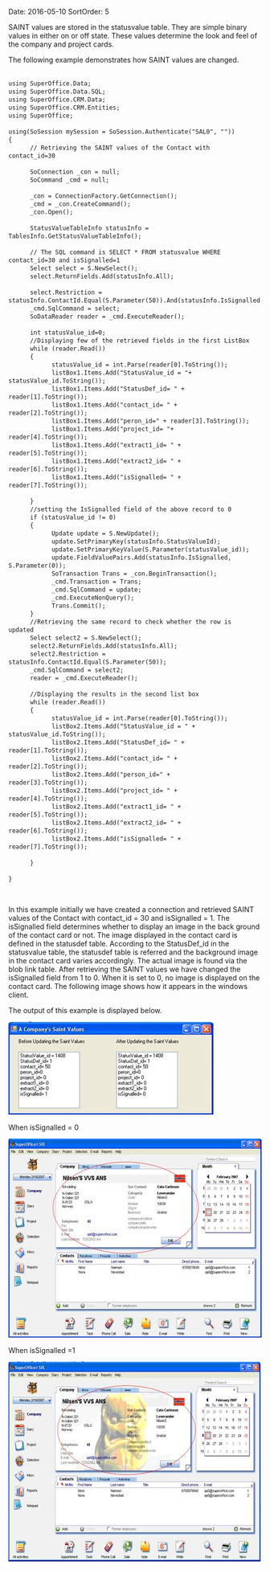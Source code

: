 Date: 2016-05-10
SortOrder: 5

SAINT values are stored in the statusvalue table. They are simple binary values in either on or off state. These values determine the look and feel of the company and project cards.

The following example demonstrates how SAINT values are changed.

```
 
using SuperOffice.Data;
using SuperOffice.Data.SQL;
using SuperOffice.CRM.Data;
using SuperOffice.CRM.Entities;
using SuperOffice;
 
using(SoSession mySession = SoSession.Authenticate("SAL0", ""))
{
      // Retrieving the SAINT values of the Contact with
contact_id=30
             
      SoConnection _con = null;
      SoCommand _cmd = null;
 
      _con = ConnectionFactory.GetConnection();
      _cmd = _con.CreateCommand();
      _con.Open();
 
      StatusValueTableInfo statusInfo =
TablesInfo.GetStatusValueTableInfo();
     
      // The SQL command is SELECT * FROM statusvalue WHERE
contact_id=30 and isSignalled=1
      Select select = S.NewSelect();
      select.ReturnFields.Add(statusInfo.All);
             
      select.Restriction =
statusInfo.ContactId.Equal(S.Parameter(50)).And(statusInfo.IsSignalled.Equal(S.Parameter(1)));
      _cmd.SqlCommand = select;
      SoDataReader reader = _cmd.ExecuteReader();
 
      int statusValue_id=0;
      //Displaying few of the retrieved fields in the first ListBox
      while (reader.Read())
      {
            statusValue_id = int.Parse(reader[0].ToString());
            listBox1.Items.Add("StatusValue_id = "+
statusValue_id.ToString());
            listBox1.Items.Add("StatusDef_id= " +
reader[1].ToString());
            listBox1.Items.Add("contact_id= " +
reader[2].ToString());
            listBox1.Items.Add("peron_id=" + reader[3].ToString());
            listBox1.Items.Add("project_id= "+
reader[4].ToString());
            listBox1.Items.Add("extract1_id= " +
reader[5].ToString());
            listBox1.Items.Add("extract2_id= " +
reader[6].ToString());
            listBox1.Items.Add("isSignalled= " +
reader[7].ToString()); 
                              
      }
      //setting the IsSignalled field of the above record to 0 
      if (statusValue_id != 0)
      {
            Update update = S.NewUpdate();
            update.SetPrimaryKey(statusInfo.StatusValueId);
            update.SetPrimaryKeyValue(S.Parameter(statusValue_id));
            update.FieldValuePairs.Add(statusInfo.IsSignalled,
S.Parameter(0));
            SoTransaction Trans = _con.BeginTransaction();
            _cmd.Transaction = Trans;
            _cmd.SqlCommand = update;
            _cmd.ExecuteNonQuery();
            Trans.Commit();
      }
      //Retrieving the same record to check whether the row is
updated
      Select select2 = S.NewSelect();
      select2.ReturnFields.Add(statusInfo.All);
      select2.Restriction =
statusInfo.ContactId.Equal(S.Parameter(50));
      _cmd.SqlCommand = select2;
      reader = _cmd.ExecuteReader();
               
      //Displaying the results in the second list box
      while (reader.Read())
      {
            statusValue_id = int.Parse(reader[0].ToString());
            listBox2.Items.Add("StatusValue_id = " +
statusValue_id.ToString());
            listBox2.Items.Add("StatusDef_id= " +
reader[1].ToString());
            listBox2.Items.Add("contact_id= " +
reader[2].ToString());
            listBox2.Items.Add("person_id=" +
reader[3].ToString());
            listBox2.Items.Add("project_id= " +
reader[4].ToString());
            listBox2.Items.Add("extract1_id= " +
reader[5].ToString());
            listBox2.Items.Add("extract2_id= " +
reader[6].ToString());
            listBox2.Items.Add("isSignalled= " +
reader[7].ToString());
 
      }
 
}
```

 

In this example initially we have created a connection and retrieved SAINT values of the Contact with contact\_id = 30 and isSignalled = 1. The isSignalled field determines whether to display an image in the back ground of the contact card or not. The image displayed in the contact card is defined in the statusdef table. According to the StatusDef\_id in the statusvalue table, the statusdef table is referred and the background image in the contact card varies accordingly. The actual image is found via the blob link table. After retrieving the SAINT values we have changed the isSignalled field from 1 to 0. When it is set to 0, no image is displayed on the contact card. The following image shows how it appears in the windows client.

The output of this example is displayed below.

 <img src="../Changing%20a%20company&#39;s%20SAINT%20values_files/image001.jpg" width="408" height="185" /> 

When isSignalled = 0 

 <img src="../Changing%20a%20company&#39;s%20SAINT%20values_files/image002.jpg" width="604" height="396" /> 

When isSignalled =1

 <img src="../Changing%20a%20company&#39;s%20SAINT%20values_files/image003.jpg" width="604" height="398" /> 
